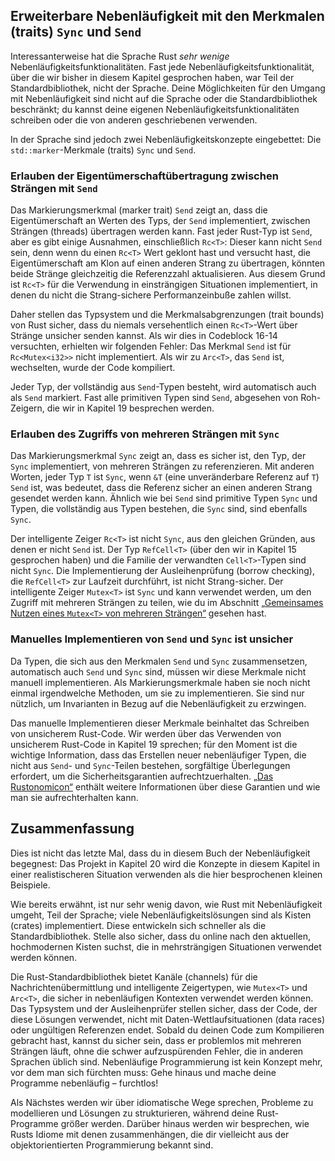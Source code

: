 ## Erweiterbare Nebenläufigkeit mit den Merkmalen (traits) `Sync` und `Send`

Interessanterweise hat die Sprache Rust *sehr wenige*
Nebenläufigkeitsfunktionalitäten. Fast jede Nebenläufigkeitsfunktionalität,
über die wir bisher in diesem Kapitel gesprochen haben, war Teil der
Standardbibliothek, nicht der Sprache. Deine Möglichkeiten für den Umgang mit
Nebenläufigkeit sind nicht auf die Sprache oder die Standardbibliothek
beschränkt; du kannst deine eigenen Nebenläufigkeitsfunktionalitäten schreiben
oder die von anderen geschriebenen verwenden.

In der Sprache sind jedoch zwei Nebenläufigkeitskonzepte eingebettet: Die
`std::marker`-Merkmale (traits) `Sync` und `Send`.

### Erlauben der Eigentümerschaftübertragung zwischen Strängen mit `Send`

Das Markierungsmerkmal (marker trait) `Send` zeigt an, dass die
Eigentümerschaft an Werten des Typs, der `Send` implementiert, zwischen
Strängen (threads) übertragen werden kann. Fast jeder Rust-Typ ist `Send`, aber
es gibt einige Ausnahmen, einschließlich `Rc<T>`: Dieser kann nicht `Send`
sein, denn wenn du einen `Rc<T>` Wert geklont hast und versucht hast, die
Eigentümerschaft am Klon auf einen anderen Strang zu übertragen, könnten beide
Stränge gleichzeitig die Referenzzahl aktualisieren. Aus diesem Grund ist
`Rc<T>` für die Verwendung in einsträngigen Situationen implementiert, in denen
du nicht die Strang-sichere Performanzeinbuße zahlen willst.

Daher stellen das Typsystem und die Merkmalsabgrenzungen (trait bounds) von
Rust sicher, dass du niemals versehentlich einen `Rc<T>`-Wert über Stränge
unsicher senden kannst. Als wir dies in Codeblock 16-14 versuchten, erhielten
wir folgenden Fehler: Das Merkmal `Send` ist für `Rc<Mutex<i32>>` nicht
implementiert. Als wir zu `Arc<T>`, das `Send` ist, wechselten, wurde der Code
kompiliert.

Jeder Typ, der vollständig aus `Send`-Typen besteht, wird automatisch auch als
`Send` markiert. Fast alle primitiven Typen sind `Send`, abgesehen von
Roh-Zeigern, die wir in Kapitel 19 besprechen werden.

### Erlauben des Zugriffs von mehreren Strängen mit `Sync`

Das Markierungsmerkmal `Sync` zeigt an, dass es sicher ist, den Typ, der `Sync`
implementiert, von mehreren Strängen zu referenzieren. Mit anderen Worten,
jeder Typ `T` ist `Sync`, wenn `&T` (eine unveränderbare Referenz auf `T`)
`Send` ist, was bedeutet, dass die Referenz sicher an einen anderen Strang
gesendet werden kann. Ähnlich wie bei `Send` sind primitive Typen `Sync` und
Typen, die vollständig aus Typen bestehen, die `Sync` sind, sind ebenfalls
`Sync`.

Der intelligente Zeiger `Rc<T>` ist nicht `Sync`, aus den gleichen Gründen, aus
denen er nicht `Send` ist. Der Typ `RefCell<T>` (über den wir in Kapitel 15
gesprochen haben) und die Familie der verwandten `Cell<T>`-Typen sind nicht
`Sync`. Die Implementierung der Ausleihenprüfung (borrow checking), die
`RefCell<T>` zur Laufzeit durchführt, ist nicht Strang-sicher. Der intelligente
Zeiger `Mutex<T>` ist `Sync` und kann verwendet werden, um den Zugriff mit
mehreren Strängen zu teilen, wie du im Abschnitt [„Gemeinsames Nutzen eines
`Mutex<T>` von mehreren Strängen“][sharing-mutext] gesehen hast.

### Manuelles Implementieren von `Send` und `Sync` ist unsicher

Da Typen, die sich aus den Merkmalen `Send` und `Sync` zusammensetzen,
automatisch auch `Send` und `Sync` sind, müssen wir diese Merkmale nicht
manuell implementieren. Als Markierungsmerkmale haben sie noch nicht einmal
irgendwelche Methoden, um sie zu implementieren. Sie sind nur nützlich, um
Invarianten in Bezug auf die Nebenläufigkeit zu erzwingen.

Das manuelle Implementieren dieser Merkmale beinhaltet das Schreiben von
unsicherem Rust-Code. Wir werden über das Verwenden von unsicherem Rust-Code in
Kapitel 19 sprechen; für den Moment ist die wichtige Information, dass das
Erstellen neuer nebenläufiger Typen, die nicht aus `Send`- und `Sync`-Teilen
bestehen, sorgfältige Überlegungen erfordert, um die Sicherheitsgarantien
aufrechtzuerhalten. [„Das Rustonomicon“][nomicon3] enthält weitere Informationen
über diese Garantien und wie man sie aufrechterhalten kann.

## Zusammenfassung

Dies ist nicht das letzte Mal, dass du in diesem Buch der Nebenläufigkeit
begegnest: Das Projekt in Kapitel 20 wird die Konzepte in diesem Kapitel in
einer realistischeren Situation verwenden als die hier besprochenen kleinen
Beispiele.

Wie bereits erwähnt, ist nur sehr wenig davon, wie Rust mit Nebenläufigkeit
umgeht, Teil der Sprache; viele Nebenläufigkeitslösungen sind als Kisten
(crates) implementiert. Diese entwickeln sich schneller als die
Standardbibliothek. Stelle also sicher, dass du online nach den aktuellen,
hochmodernen Kisten suchst, die in mehrsträngigen Situationen verwendet werden
können.

Die Rust-Standardbibliothek bietet Kanäle (channels) für die
Nachrichtenübermittlung und intelligente Zeigertypen, wie `Mutex<T>` und
`Arc<T>`, die sicher in nebenläufigen Kontexten verwendet werden können. Das
Typsystem und der Ausleihenprüfer stellen sicher, dass der Code, der diese
Lösungen verwendet, nicht mit Daten-Wettlaufsituationen (data races) oder
ungültigen Referenzen endet. Sobald du deinen Code zum Kompilieren gebracht
hast, kannst du sicher sein, dass er problemlos mit mehreren Strängen läuft,
ohne die schwer aufzuspürenden Fehler, die in anderen Sprachen üblich sind.
Nebenläufige Programmierung ist kein Konzept mehr, vor dem man sich fürchten
muss: Gehe hinaus und mache deine Programme nebenläufig &ndash; furchtlos!

Als Nächstes werden wir über idiomatische Wege sprechen, Probleme zu
modellieren und Lösungen zu strukturieren, während deine Rust-Programme größer
werden. Darüber hinaus werden wir besprechen, wie Rusts Idiome mit denen
zusammenhängen, die dir vielleicht aus der objektorientierten Programmierung
bekannt sind.

[sharing-mutext]:
ch16-03-shared-state.html#gemeinsames-nutzen-eines-mutext-von-mehreren-strängen
[nomicon3]: https://doc.rust-lang.org/nomicon/index.html
